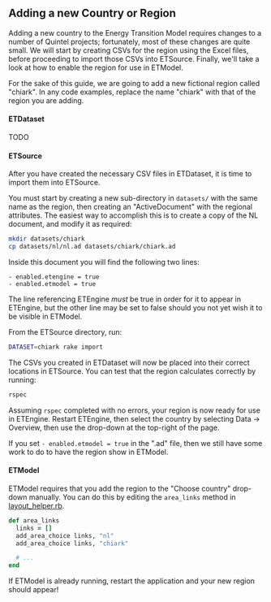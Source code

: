 ## Adding a new Country or Region

Adding a new country to the Energy Transition Model requires changes to a number
of Quintel projects; fortunately, most of these changes are quite small. We will
start by creating CSVs for the region using the Excel files, before proceeding
to import those CSVs into ETSource. Finally, we'll take a look at how to enable
the region for use in ETModel.

For the sake of this guide, we are going to add a new fictional region called
"chiark". In any code examples, replace the name "chiark" with that of the
region you are adding.

#### ETDataset

TODO

#### ETSource

After you have created the necessary CSV files in ETDataset, it is time to
import them into ETSource.

You must start by creating a new sub-directory in `datasets/` with the same name
as the region, then creating an "ActiveDocument" with the regional attributes.
The easiest way to accomplish this is to create a copy of the NL document, and
modify it as required:

```sh
mkdir datasets/chiark
cp datasets/nl/nl.ad datasets/chiark/chiark.ad
```

Inside this document you will find the following two lines:

```
- enabled.etengine = true
- enabled.etmodel = true
```

The line referencing ETEngine *must* be true in order for it to appear in
ETEngine, but the other line may be set to false should you not yet wish it to
be visible in ETModel.

From the ETSource directory, run:

```sh
DATASET=chiark rake import
```

The CSVs you created in ETDataset will now be placed into their correct
locations in ETSource. You can test that the region calculates correctly by
running:

```sh
rspec
```

Assuming `rspec` completed with no errors, your region is now ready for use in
ETEngine. Restart ETEngine, then select the country by selecting Data →
Overview, then use the drop-down at the top-right of the page.

If you set `- enabled.etmodel = true` in the ".ad" file, then we still
have some work to do to have the region show in ETModel.

#### ETModel

ETModel requires that you add the region to the "Choose country" drop-down
manually. You can do this by editing the `area_links` method in
[layout_helper.rb](https://github.com/quintel/etmodel/blob/master/app/helpers/layout_helper.rb).

```ruby
def area_links
  links = []
  add_area_choice links, "nl"
  add_area_choice links, "chiark"

  # ...
end
```

If ETModel is already running, restart the application and your new region
should appear!
